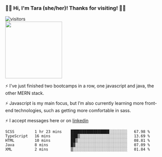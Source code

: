 ### 👋🏾 Hi, I'm Tara (she/her)! Thanks for visiting! 👋🏾
![visitors](https://visitor-badge.glitch.me/badge?page_id=qualmless)
<BR>
<img height="180em" src="https://github-readme-stats.vercel.app/api?username=qualmless&show_icons=true&hide_border=true&&count_private=true&include_all_commits=true" />

⚡️ I've just finished two bootcamps in a row, one javascript and java, the other MERN stack. 

⚡️ Javascript is my main focus, but I’m also currently learning more front-end technologies, such as getting more comfortable in sass. 

⚡️ I accept messages here or on <a href="https://www.linkedin.com/in/tarajdunmore/">linkedin</a>

<!--START_SECTION:waka-->
```text
SCSS         1 hr 23 mins    █████████████████░░░░░░░░   67.98 % 
TypeScript   16 mins         ███▒░░░░░░░░░░░░░░░░░░░░░   13.69 % 
HTML         10 mins         ██▒░░░░░░░░░░░░░░░░░░░░░░   08.81 % 
Java         8 mins          █▓░░░░░░░░░░░░░░░░░░░░░░░   07.09 % 
XML          2 mins          ▒░░░░░░░░░░░░░░░░░░░░░░░░   01.84 % 
```
<!--END_SECTION:waka-->

<!--
**qualmless/qualmless** is a ✨ _special_ ✨ repository because its `README.md` (this file) appears on your GitHub profile.

Here are some ideas to get you started:
- 🔭 I’m currently working on ...
- 👯 I’m looking to collaborate on ...
- 🤔 I’m looking for help with ...
- 💬 Ask me about ...
- 📫 How to reach me: ...
- ⚡ Fun fact: ...
-->

